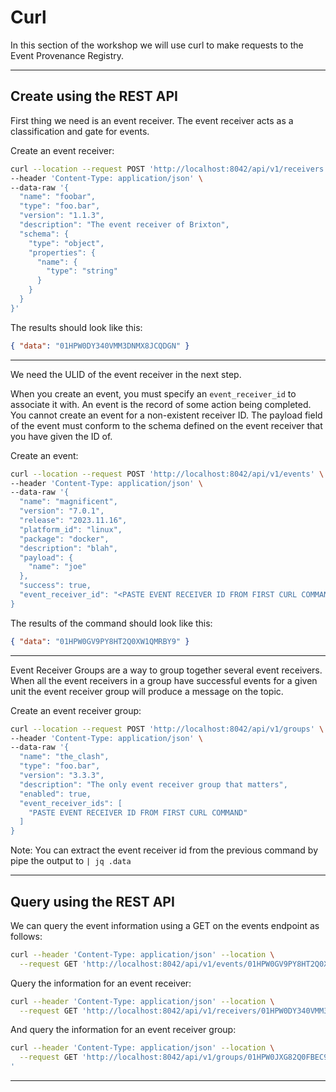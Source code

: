 # Curl

In this section of the workshop we will use curl to make requests to the Event
Provenance Registry.

---

## Create using the REST API

First thing we need is an event receiver. The event receiver acts as a
classification and gate for events.

Create an event receiver:

```bash
curl --location --request POST 'http://localhost:8042/api/v1/receivers' \
--header 'Content-Type: application/json' \
--data-raw '{
  "name": "foobar",
  "type": "foo.bar",
  "version": "1.1.3",
  "description": "The event receiver of Brixton",
  "schema": {
    "type": "object",
    "properties": {
      "name": {
        "type": "string"
      }
    }
  }
}'
```

The results should look like this:

```json
{ "data": "01HPW0DY340VMM3DNMX8JCQDGN" }
```

---

We need the ULID of the event receiver in the next step.

When you create an event, you must specify an `event_receiver_id` to associate
it with. An event is the record of some action being completed. You cannot
create an event for a non-existent receiver ID. The payload field of the event
must conform to the schema defined on the event receiver that you have given the
ID of.

Create an event:

```bash
curl --location --request POST 'http://localhost:8042/api/v1/events' \
--header 'Content-Type: application/json' \
--data-raw '{
  "name": "magnificent",
  "version": "7.0.1",
  "release": "2023.11.16",
  "platform_id": "linux",
  "package": "docker",
  "description": "blah",
  "payload": {
    "name": "joe"
  },
  "success": true,
  "event_receiver_id": "<PASTE EVENT RECEIVER ID FROM FIRST CURL COMMAND>"
}
```

The results of the command should look like this:

```json
{ "data": "01HPW0GV9PY8HT2Q0XW1QMRBY9" }
```

---

Event Receiver Groups are a way to group together several event receivers. When
all the event receivers in a group have successful events for a given unit the
event receiver group will produce a message on the topic.

Create an event receiver group:

```bash
curl --location --request POST 'http://localhost:8042/api/v1/groups' \
--header 'Content-Type: application/json' \
--data-raw '{
  "name": "the_clash",
  "type": "foo.bar",
  "version": "3.3.3",
  "description": "The only event receiver group that matters",
  "enabled": true,
  "event_receiver_ids": [
    "PASTE EVENT RECEIVER ID FROM FIRST CURL COMMAND"
  ]
}
```

Note: You can extract the event receiver id from the previous command by pipe
the output to `| jq .data`

---

## Query using the REST API

We can query the event information using a GET on the events endpoint as
follows:

```bash
curl --header 'Content-Type: application/json' --location \
  --request GET 'http://localhost:8042/api/v1/events/01HPW0GV9PY8HT2Q0XW1QMRBY9'
```

Query the information for an event receiver:

```bash
curl --header 'Content-Type: application/json' --location \
  --request GET 'http://localhost:8042/api/v1/receivers/01HPW0DY340VMM3DNMX8JCQDGN'
```

And query the information for an event receiver group:

```bash
curl --header 'Content-Type: application/json' --location \
  --request GET 'http://localhost:8042/api/v1/groups/01HPW0JXG82Q0FBEC9M8P2Q6J8
'
```

---
